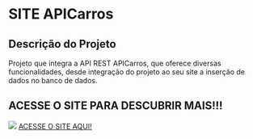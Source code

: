 # SITE APICarros
## Descrição do Projeto
Projeto que integra a API REST APICarros, que oferece diversas funcionalidades, desde integração do projeto ao seu site a inserção de dados no banco de dados. <br>
## ACESSE O SITE PARA DESCUBRIR MAIS!!!
<img src="src/assets">
<a href="consumo-api-carros.vercel.app/">ACESSE O SITE AQUI!</a>

